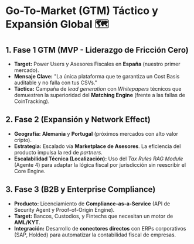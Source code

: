 # Go-To-Market (GTM) Táctico y Expansión Global 🗺️

## 1. Fase 1 GTM (MVP - Liderazgo de Fricción Cero)

* **Target:** Power Users y Asesores Fiscales en **España** (nuestro primer mercado).
* **Mensaje Clave:** "La única plataforma que te garantiza un Cost Basis auditable y no falla con tus CSVs."
* **Táctica:** Campaña de *lead generation* con *Whitepapers* técnicos que demuestren la superioridad del **Matching Engine** (frente a las fallas de CoinTracking).

## 2. Fase 2 (Expansión y Network Effect)

* **Geografía:** **Alemania** y **Portugal** (próximos mercados con alto valor cripto).
* **Estrategia:** Escalado vía **Marketplace de Asesores**. La eficiencia del producto impulsa la red de *partners*.
* **Escalabilidad Técnica (Localización):** Uso del *Tax Rules RAG Module* (Agente 4) para adaptar la lógica fiscal por jurisdicción sin reescribir el Core Engine.

## 3. Fase 3 (B2B y Enterprise Compliance)

* **Producto:** Licenciamiento de **Compliance-as-a-Service** (API de Security Agent y Proof-of-Origin Engine).
* **Target:** Bancos, Custodios, y Fintechs que necesitan un motor de **AML/KYT**.
* **Integración:** Desarrollo de **conectores directos** con ERPs corporativos (SAP, Holded) para automatizar la contabilidad fiscal de empresas.